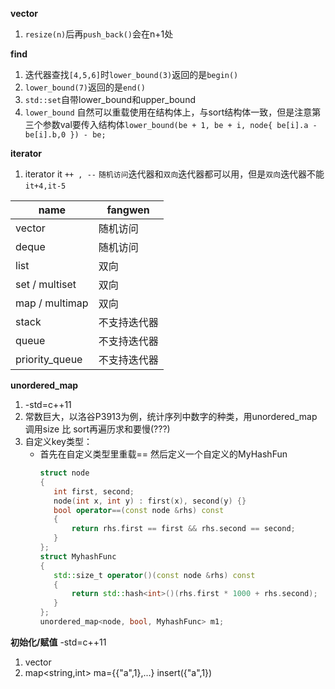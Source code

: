 
**vector** 

1. `resize(n)`后再`push_back()`会在n+1处


**find**

1. 迭代器查找`[4,5,6]`时`lower_bound(3)`返回的是`begin()`
2. `lower_bound(7)`返回的是`end()`
3. `std::set`自带lower_bound和upper_bound
4. `lower_bound` 自然可以重载使用在结构体上，与sort结构体一致，但是注意第三个参数val要传入结构体`lower_bound(be + 1, be + i, node{ be[i].a - be[i].b,0 }) - be;`


**iterator**

1. iterator it `++ , --` `随机访问`迭代器和`双向`迭代器都可以用，但是`双向`迭代器不能`it+4,it-5`  

| name           | fangwen      |
| -------------- | ------------ |
| vector         | 随机访问     |
| deque          | 随机访问     |
| list           | 双向         |
| set / multiset | 双向         |
| map / multimap | 双向         |
| stack          | 不支持迭代器 |
| queue          | 不支持迭代器 |
| priority_queue | 不支持迭代器 |

**unordered_map**
1. -std=c++11
2. 常数巨大，以洛谷P3913为例，统计序列中数字的种类，用unordered_map 调用size 比 sort再遍历求和要慢(???)
3. 自定义key类型：
   * 首先在自定义类型里重载== 然后定义一个自定义的MyHashFun
     ```cpp
     struct node
     {
        int first, second;
        node(int x, int y) : first(x), second(y) {}
        bool operator==(const node &rhs) const
        {
            return rhs.first == first && rhs.second == second;
        }
     };
     struct MyhashFunc
     {
        std::size_t operator()(const node &rhs) const
        {
            return std::hash<int>()(rhs.first * 1000 + rhs.second);
        }
     };
     unordered_map<node, bool, MyhashFunc> m1; 
     ```  
**初始化/赋值** -std=c++11
1. vector
2. map<string,int> ma={{"a",1},...}  insert({"a",1}) 